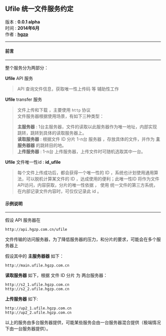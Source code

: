 
## __Ufile__  统一文件服务约定

版本 : __0.0.1 alpha__  
时间 : __2014年6月__  
作者 : [__hgzp__](http://www.hgzp.com.cn)

---


#### 前言
---

整个服务分为两部分：

__Ufile__  API  服务

> API 查询文件信息，获取唯一性上传码 等 辅助性工作

__Ufile__  transfer 服务 

>文件上传和下载 ，主要使用 `http` 协议  
>文件服务器根据使用场景，有如下三种类型：  
>
>__主服务器__ : 1台主服务器，文件的读取以此服务器作为唯一地址，内部实现跳转，跳转到具体的读取服务器上。      
>__读取服务器__ : 根据文件 ID 分片 1-n台 服务器 ，存放具体的文件，并作为 __主服务器器__ 的跳转目的地。  
>__上传服务器__ : 1-n台 上传服务器，上传文件时可随机选取其中一台。   

__Ufile__ 文件唯一性id : __id\_ufile__

>每个文件上传成功后，都会获得一个唯一性的 ID ，系统也计划使用通用算法，可以脱机计算某文件的 ID ，达成使用的便利；此唯一性ID 将作为文件 API访问，内容获取，分片的唯一性依据 ， 使用 统一文件的第三方系统，在内部记录文件内容时，可仅仅记录此 id 。




#### 示例说明
---

假设 API 服务器在 

	http://api.hgzp.com.cn/ufile

文件传输的访问服务器，为了降低服务器的压力，和分片的要求，可能会在多个服务器上  

假设其中的 __主服务器器__ 如下：

	http://main.ufile.hgzp.com.cn

__读取服务器__ 如下，根据 文件 ID 分片 为 两台服务器：

	http://s2_1.ufile.hgzp.com.cn
	http://s2_2.ufile.hgzp.com.cn

__上传服务器__ 如下:

	http://up2_1.ufile.hgzp.com.cn
	http://up2_2.ufile.hgzp.com.cn

以上的服务由多台服务器提供，可能某些服务会由一台服务器混合提供（极端情况下由一台服务器提供）。
	
	








